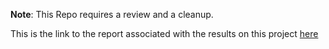 **Note**: This Repo requires a review and a cleanup.

This is the link to the report associated with the results on this project [here](https://drive.google.com/file/d/1XJ2uSKbFcrLjIhewCr5GeC22Nzzncp-4/view?usp=sharing)
